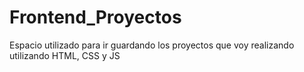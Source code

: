 # Frontend_Proyectos
Espacio utilizado para ir guardando los proyectos que voy realizando utilizando HTML, CSS y JS
